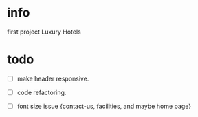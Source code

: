 # info                      
first project Luxury Hotels

# todo 
 - [ ] make header responsive.
 - [ ] code refactoring.
 - [ ] font size issue {contact-us, facilities, and maybe home page}

